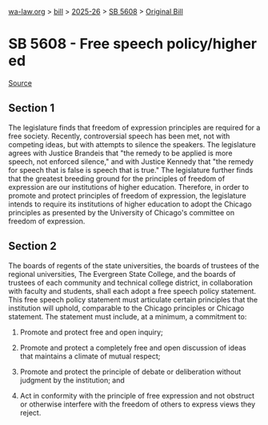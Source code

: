 [wa-law.org](/) > [bill](/bill/) > [2025-26](/bill/2025-26/) > [SB 5608](/bill/2025-26/sb/5608/) > [Original Bill](/bill/2025-26/sb/5608/1/)

# SB 5608 - Free speech policy/higher ed

[Source](http://lawfilesext.leg.wa.gov/biennium/2025-26/Pdf/Bills/Senate%20Bills/5608.pdf)

## Section 1
The legislature finds that freedom of expression principles are required for a free society. Recently, controversial speech has been met, not with competing ideas, but with attempts to silence the speakers. The legislature agrees with Justice Brandeis that "the remedy to be applied is more speech, not enforced silence," and with Justice Kennedy that "the remedy for speech that is false is speech that is true." The legislature further finds that the greatest breeding ground for the principles of freedom of expression are our institutions of higher education. Therefore, in order to promote and protect principles of freedom of expression, the legislature intends to require its institutions of higher education to adopt the Chicago principles as presented by the University of Chicago's committee on freedom of expression.

## Section 2
The boards of regents of the state universities, the boards of trustees of the regional universities, The Evergreen State College, and the boards of trustees of each community and technical college district, in collaboration with faculty and students, shall each adopt a free speech policy statement. This free speech policy statement must articulate certain principles that the institution will uphold, comparable to the Chicago principles or Chicago statement. The statement must include, at a minimum, a commitment to:

1. Promote and protect free and open inquiry;

2. Promote and protect a completely free and open discussion of ideas that maintains a climate of mutual respect;

3. Promote and protect the principle of debate or deliberation without judgment by the institution; and

4. Act in conformity with the principle of free expression and not obstruct or otherwise interfere with the freedom of others to express views they reject.
